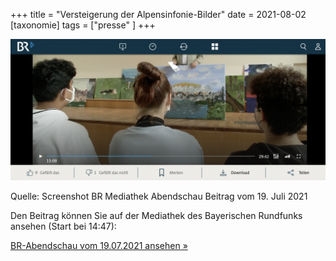 +++
title = "Versteigerung der Alpensinfonie-Bilder"
date = 2021-08-02
[taxonomie]
tags = ["presse" ]
+++

![Screenshot BR Abendschau Beitrag vom 19. Juli 2021](images/BR-Beitrag-in-der-Abendschau-19-07-21-1024x459.png)

Quelle: Screenshot BR Mediathek Abendschau Beitrag vom 19. Juli 2021

Den Beitrag können Sie auf der Mediathek des Bayerischen Rundfunks ansehen (Start bei 14:47):

[BR-Abendschau vom 19.07.2021 ansehen »](https://www.br.de/mediathek/video/abendschau-der-sueden-19072021-die-aktuelle-hochwassersituation-prozess-um-beissende-wirtin-alpinistinnen-unterwegs-av:60be0e3b6435df0007ff0c98)

